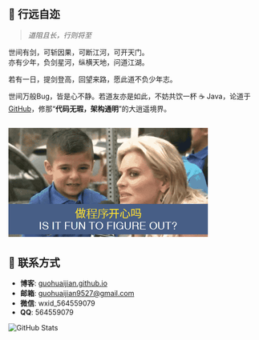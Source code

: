 ## 🚀 行远自迩
> *道阻且长，行则将至*

世间有剑，可斩因果，可断江河，可开天门。  
亦有少年，负剑星河，纵横天地，问道江湖。  

若有一日，提剑登高，回望来路，愿此道不负少年志。 

世间万般Bug，皆是心不静。若道友亦是如此，不妨共饮一杯 ☕ Java，论道于 [GitHub](https://github.com/GuoHuaijian)，修那“**代码无瑕，架构通明**”的大逍遥境界。

![](https://raw.githubusercontent.com/GuoHuaijian/picture/main/data/20250224155242588.gif)
---

## 📩 联系方式

- **博客**: [guohuaijian.github.io](https://guohuaijian.github.io)
- **邮箱**: guohuaijian9527@gmail.com
- **微信**: wxid_564559079
- **QQ**: 564559079

![GitHub Stats](https://github-readme-stats.vercel.app/api?username=GuoHuaijian&show_icons=true&theme=radical)
